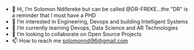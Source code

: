 - 👋 Hi, I’m Solomon Ndifereke but can be called @DR-FREKE...the "DR" is a reminder that I must have a PHD
- 👀 I’m interested in Engineering, Devops and building Intelligent Systems
- 🌱 I’m currently learning Devops, Data Science and AR Technologies
- 💞️ I’m looking to collaborate on Open Source Projects
- 📫 How to reach me solomonndi96@gmail.com

<!---
DR-FREKE/DR-FREKE is a ✨ special ✨ repository because its `README.md` (this file) appears on your GitHub profile.
You can click the Preview link to take a look at your changes.
--->
